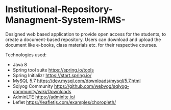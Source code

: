 # Institutional-Repository-Managment-System-IRMS-
Designed web based application to provide open access for the students, to
create a document-based repository.
Users can download and upload the document like e-books, class
materials etc. for their respective courses.


  

   


Technologies used:
   * Java 8
   * Spring tool suite   https://spring.io/tools
   * Spring Initializr   https://start.spring.io/
   * MySQL 5.7   https://dev.mysql.com/downloads/mysql/5.7.html
   * Sqlyog Community  https://github.com/webyog/sqlyog-community/wiki/Downloads
   * AdminLTE   https://adminlte.io/
   * Leflet  https://leafletjs.com/examples/choropleth/
